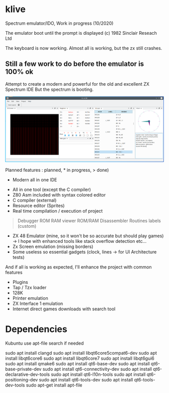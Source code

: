 # klive

Spectrum emulator/IDO, Work in progress (10/2020)

The emulator boot until the prompt is displayed
(c) 1982 Sinclair Reseach Ltd

The keyboard is now working.
Almost all is working, but the zx still crashes.

Still a few work to do before the emulator is 100% ok
------

Attempt to create a modern and powerful for
the old and excellent ZX Spectrum IDE
But the spectrum is booting.

![Alt text](doc/ide-state.png?raw=true "Ide Status")

Planned features : planned, * in progress, > done)

* Modern all in one IDE
- All in one tool (except the C compiler)
- Z80 Asm included with syntax colored editor
- C compiler (external)
- Resource editor (Sprites)
- Real time compilation / execution of project
> Debugger
> ROM RAM viewer
> ROM/RAM Disassembler Routines labels (custom)
* ZX 48 Emulator (mine, so it won't be so accurate but should play games)
  -> I hope with enhanced tools like stack overflow detection etc...
* Zx Screen emulation (missing borders)
* Some useless so essential gadgets (clock, lines -> for UI Architecture tests)

And if all is working as expected, I'll enhance the project
with common features
- Plugins
- Tap / Tzx loader
- 128K
- Printer emulation
- ZX Interface 1 emulation
- Internet direct games downloads with search tool

# Dependencies

Kubuntu
use apt-file search if needed

sudo apt install clangd
sudo apt install libqt6core5compat6-dev
sudo apt install libqt6core6
sudo apt install libqt6core7
sudo apt install libqt6gui6
sudo apt install qmake6
sudo apt install qt6-base-dev
sudo apt install qt6-base-private-dev
sudo apt install qt6-connectivity-dev
sudo apt install qt6-declarative-dev-tools
sudo apt install qt6-l10n-tools
sudo apt install qt6-positioning-dev
sudo apt install qt6-tools-dev
sudo apt install qt6-tools-dev-tools
sudo apt-get install apt-file
